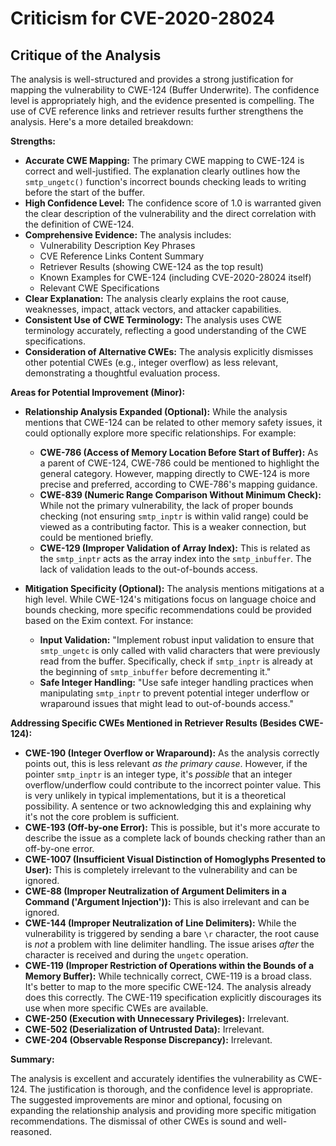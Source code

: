 # Criticism for CVE-2020-28024

## Critique of the Analysis

The analysis is well-structured and provides a strong justification for mapping the vulnerability to CWE-124 (Buffer Underwrite). The confidence level is appropriately high, and the evidence presented is compelling. The use of CVE reference links and retriever results further strengthens the analysis. Here's a more detailed breakdown:

**Strengths:**

*   **Accurate CWE Mapping:** The primary CWE mapping to CWE-124 is correct and well-justified. The explanation clearly outlines how the `smtp_ungetc()` function's incorrect bounds checking leads to writing before the start of the buffer.
*   **High Confidence Level:** The confidence score of 1.0 is warranted given the clear description of the vulnerability and the direct correlation with the definition of CWE-124.
*   **Comprehensive Evidence:** The analysis includes:
    *   Vulnerability Description Key Phrases
    *   CVE Reference Links Content Summary
    *   Retriever Results (showing CWE-124 as the top result)
    *   Known Examples for CWE-124 (including CVE-2020-28024 itself)
    *   Relevant CWE Specifications
*   **Clear Explanation:** The analysis clearly explains the root cause, weaknesses, impact, attack vectors, and attacker capabilities.
*   **Consistent Use of CWE Terminology:** The analysis uses CWE terminology accurately, reflecting a good understanding of the CWE specifications.
*   **Consideration of Alternative CWEs:** The analysis explicitly dismisses other potential CWEs (e.g., integer overflow) as less relevant, demonstrating a thoughtful evaluation process.

**Areas for Potential Improvement (Minor):**

*   **Relationship Analysis Expanded (Optional):** While the analysis mentions that CWE-124 can be related to other memory safety issues, it could optionally explore more specific relationships. For example:
    *   **CWE-786 (Access of Memory Location Before Start of Buffer):** As a parent of CWE-124, CWE-786 could be mentioned to highlight the general category. However, mapping directly to CWE-124 is more precise and preferred, according to CWE-786's mapping guidance.
    *   **CWE-839 (Numeric Range Comparison Without Minimum Check):** While not the primary vulnerability, the lack of proper bounds checking (not ensuring `smtp_inptr` is within valid range) could be viewed as a contributing factor. This is a weaker connection, but could be mentioned briefly.
    *   **CWE-129 (Improper Validation of Array Index):**  This is related as the `smtp_inptr` acts as the array index into the `smtp_inbuffer`. The lack of validation leads to the out-of-bounds access.

*   **Mitigation Specificity (Optional):** The analysis mentions mitigations at a high level. While CWE-124's mitigations focus on language choice and bounds checking, more specific recommendations could be provided based on the Exim context. For instance:
    *   **Input Validation:**  "Implement robust input validation to ensure that `smtp_ungetc` is only called with valid characters that were previously read from the buffer. Specifically, check if `smtp_inptr` is already at the beginning of `smtp_inbuffer` before decrementing it."
    *   **Safe Integer Handling:** "Use safe integer handling practices when manipulating `smtp_inptr` to prevent potential integer underflow or wraparound issues that might lead to out-of-bounds access."

**Addressing Specific CWEs Mentioned in Retriever Results (Besides CWE-124):**

*   **CWE-190 (Integer Overflow or Wraparound):** As the analysis correctly points out, this is less relevant *as the primary cause*. However, if the pointer `smtp_inptr` is an integer type, it's *possible* that an integer overflow/underflow could contribute to the incorrect pointer value. This is very unlikely in typical implementations, but it is a theoretical possibility. A sentence or two acknowledging this and explaining why it's not the core problem is sufficient.
*   **CWE-193 (Off-by-one Error):** This is possible, but it's more accurate to describe the issue as a complete lack of bounds checking rather than an off-by-one error.
*   **CWE-1007 (Insufficient Visual Distinction of Homoglyphs Presented to User):** This is completely irrelevant to the vulnerability and can be ignored.
*   **CWE-88 (Improper Neutralization of Argument Delimiters in a Command ('Argument Injection')):** This is also irrelevant and can be ignored.
*   **CWE-144 (Improper Neutralization of Line Delimiters):** While the vulnerability is triggered by sending a bare `\r` character, the root cause is *not* a problem with line delimiter handling. The issue arises *after* the character is received and during the `ungetc` operation.
*   **CWE-119 (Improper Restriction of Operations within the Bounds of a Memory Buffer):** While technically correct, CWE-119 is a broad class. It's better to map to the more specific CWE-124. The analysis already does this correctly. The CWE-119 specification explicitly discourages its use when more specific CWEs are available.
*   **CWE-250 (Execution with Unnecessary Privileges):** Irrelevant.
*   **CWE-502 (Deserialization of Untrusted Data):** Irrelevant.
*   **CWE-204 (Observable Response Discrepancy):** Irrelevant.

**Summary:**

The analysis is excellent and accurately identifies the vulnerability as CWE-124. The justification is thorough, and the confidence level is appropriate. The suggested improvements are minor and optional, focusing on expanding the relationship analysis and providing more specific mitigation recommendations. The dismissal of other CWEs is sound and well-reasoned.